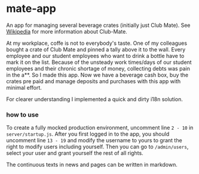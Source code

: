 mate-app
========

An app for managing several beverage crates (initially just Club Mate). See [Wikipedia](http://en.wikipedia.org/wiki/Club-Mate) for more information about Club-Mate.

At my workplace, coffe is not to everybody's taste. One of my colleagues bought a crate of Club Mate and pinned a tally above it to the wall. Every employee and our student employees who want to drink a bottle have to mark it on the list.
Because of the unsteady work times/days of our student employees and their chronic shortage of money, collecting debts was pain in the a**. So I made this app. Now we have a beverage cash box, buy the crates pre paid and manage deposits and purchases with this app with minimal effort.

For clearer understanding I implemented a quick and dirty i18n solution.

### how to use

To create a fully mocked production environment, uncomment line `2 - 10` in `server/startup.js`.
After you first logged in to the app, you should uncomment line `13 - 19` and modify the username to yours to grant the right to modify users including yourself. Then you can go to `/admin/users`, select your user and grant yourself the rest of all rights.

The continuous texts in news and pages can be written in markdown.